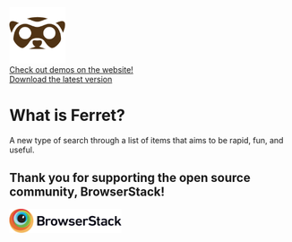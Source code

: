 <img src="design-files/logo.svg" width="100"><br>[Check out demos on the website!](https://ferret.heybard.com/)<br>[Download the latest version](https://github.com/joshpowlison/ferret/releases)

# What is Ferret?

A new type of search through a list of items that aims to be rapid, fun, and useful.

## Thank you for supporting the open source community, BrowserStack!

[<img src="images/browserstack.svg" width="200">](https://www.browserstack.com/)